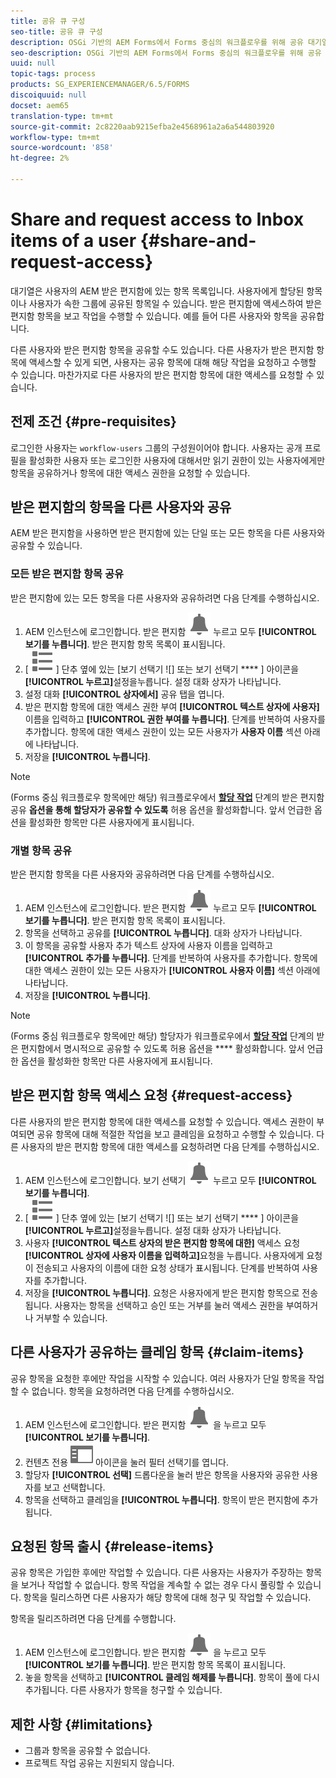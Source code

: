 ```yaml
---
title: 공유 큐 구성
seo-title: 공유 큐 구성
description: OSGi 기반의 AEM Forms에서 Forms 중심의 워크플로우를 위해 공유 대기열을 사용하는 방법을 살펴볼 수 있습니다.
seo-description: OSGi 기반의 AEM Forms에서 Forms 중심의 워크플로우를 위해 공유 대기열을 사용하는 방법을 살펴볼 수 있습니다.
uuid: null
topic-tags: process
products: SG_EXPERIENCEMANAGER/6.5/FORMS
discoiquuid: null
docset: aem65
translation-type: tm+mt
source-git-commit: 2c8220aab9215efba2e4568961a2a6a544803920
workflow-type: tm+mt
source-wordcount: '858'
ht-degree: 2%

---
```



# Share and request access to Inbox items of a user {#share-and-request-access}

대기열은 사용자의 AEM 받은 편지함에 있는 항목 목록입니다. 사용자에게 할당된 항목이나 사용자가 속한 그룹에 공유된 항목일 수 있습니다. 받은 편지함에 액세스하여 받은 편지함 항목을 보고 작업을 수행할 수 있습니다. 예를 들어 다른 사용자와 항목을 공유합니다.

다른 사용자와 받은 편지함 항목을 공유할 수도 있습니다. 다른 사용자가 받은 편지함 항목에 액세스할 수 있게 되면, 사용자는 공유 항목에 대해 해당 작업을 요청하고 수행할 수 있습니다. 마찬가지로 다른 사용자의 받은 편지함 항목에 대한 액세스를 요청할 수 있습니다.

## 전제 조건 {#pre-requisites}

로그인한 사용자는 `workflow-users` 그룹의 구성원이어야 합니다. 사용자는 공개 프로필을 활성화한 사용자 또는 로그인한 사용자에 대해서만 읽기 권한이 있는 사용자에게만 항목을 공유하거나 항목에 대한 액세스 권한을 요청할 수 있습니다.

## 받은 편지함의 항목을 다른 사용자와 공유

AEM 받은 편지함을 사용하면 받은 편지함에 있는 단일 또는 모든 항목을 다른 사용자와 공유할 수 있습니다.

### 모든 받은 편지함 항목 공유

받은 편지함에 있는 모든 항목을 다른 사용자와 공유하려면 다음 단계를 수행하십시오.

1. AEM 인스턴스에 로그인합니다. 받은 편지함 ![아이콘을](assets/bell.svg) 누르고 모두 **[!UICONTROL 보기를 누릅니다]**. 받은 편지함 항목 목록이 표시됩니다.
1. [ ![만들기](assets/viewlist.svg) ] 단추 옆에 있는 [보기 선택기 ![] 또는 [](assets/calendar.svg) 보기 선택기 **** ] 아이콘을 **[!UICONTROL 누르고]**&#x200B;설정을누릅니다. 설정 대화 상자가 나타납니다.
1. 설정 대화 **[!UICONTROL 상자에서]** 공유 탭을 엽니다.
1. 받은 편지함 항목에 대한 액세스 권한 부여 **[!UICONTROL 텍스트 상자에 사용자]** 이름을 입력하고 **[!UICONTROL 권한 부여를 누릅니다]**. 단계를 반복하여 사용자를 추가합니다. 항목에 대한 액세스 권한이 있는 모든 사용자가 **사용자 이름** 섹션 아래에 나타납니다.
1. 저장을 **[!UICONTROL 누릅니다]**.

>[!NOTE]
>
>(Forms 중심 워크플로우 항목에만 해당) 워크플로우에서 **[할당 작업](aem-forms-workflow-step-reference.md)** 단계의 받은 편지함 공유 **옵션을 통해 할당자가 공유할 수 있도록** 허용 옵션을 활성화합니다. 앞서 언급한 옵션을 활성화한 항목만 다른 사용자에게 표시됩니다.

### 개별 항목 공유

받은 편지함 항목을 다른 사용자와 공유하려면 다음 단계를 수행하십시오.

1. AEM 인스턴스에 로그인합니다. 받은 편지함 ![아이콘을](assets/bell.svg) 누르고 모두 **[!UICONTROL 보기를 누릅니다]**. 받은 편지함 항목 목록이 표시됩니다.
1. 항목을 선택하고 공유를 **[!UICONTROL 누릅니다]**. 대화 상자가 나타납니다.
1. 이 항목을 공유할 사용자 추가 텍스트 상자에 사용자 이름을 입력하고 **[!UICONTROL 추가를 누릅니다]**. 단계를 반복하여 사용자를 추가합니다. 항목에 대한 액세스 권한이 있는 모든 사용자가 **[!UICONTROL 사용자 이름]** 섹션 아래에 나타납니다.
1. 저장을 **[!UICONTROL 누릅니다]**.


>[!NOTE]
>
>(Forms 중심 워크플로우 항목에만 해당) 할당자가 워크플로우에서 **[할당 작업](aem-forms-workflow-step-reference.md)** 단계의 받은 편지함에서 명시적으로 공유할 수 있도록 허용 옵션을 **** 활성화합니다. 앞서 언급한 옵션을 활성화한 항목만 다른 사용자에게 표시됩니다.

## 받은 편지함 항목 액세스 요청 {#request-access}

다른 사용자의 받은 편지함 항목에 대한 액세스를 요청할 수 있습니다. 액세스 권한이 부여되면 공유 항목에 대해 적절한 작업을 보고 클레임을 요청하고 수행할 수 있습니다. 다른 사용자의 받은 편지함 항목에 대한 액세스를 요청하려면 다음 단계를 수행하십시오.

1. AEM 인스턴스에 로그인합니다. 보기 선택기 ![아이콘을](assets/bell.svg) 누르고 모두 **[!UICONTROL 보기를 누릅니다]**.
1. [ ![만들기](assets/viewlist.svg) ] 단추 옆에 있는 [보기 선택기 ![] 또는 [](assets/calendar.svg) 보기 선택기 **** ] 아이콘을 **[!UICONTROL 누르고]**&#x200B;설정을누릅니다. 설정 대화 상자가 나타납니다.
1. 사용자 **[!UICONTROL 텍스트 상자의 받은 편지함 항목에 대한]** 액세스 요청 **[!UICONTROL 상자에 사용자 이름을 입력하고]**&#x200B;요청을 누릅니다. 사용자에게 요청이 전송되고 사용자의 이름에 대한 요청 상태가 표시됩니다. 단계를 반복하여 사용자를 추가합니다.
1. 저장을 **[!UICONTROL 누릅니다]**. 요청은 사용자에게 받은 편지함 항목으로 전송됩니다. 사용자는 항목을 선택하고 승인 또는 거부를 눌러 액세스 권한을 부여하거나 거부할 수 있습니다.


## 다른 사용자가 공유하는 클레임 항목 {#claim-items}

공유 항목을 요청한 후에만 작업을 시작할 수 있습니다. 여러 사용자가 단일 항목을 작업할 수 없습니다. 항목을 요청하려면 다음 단계를 수행하십시오.

1. AEM 인스턴스에 로그인합니다. 받은 편지함 ![아이콘](assets/bell.svg) 을 누르고 모두 **[!UICONTROL 보기를 누릅니다]**.
1. 컨텐츠 전용 ![](assets/railleft.svg) 아이콘을 눌러 필터 선택기를 엽니다.
1. 할당자 **[!UICONTROL 선택]** 드롭다운을 눌러 받은 항목을 사용자와 공유한 사용자를 보고 선택합니다.
1. 항목을 선택하고 클레임을 **[!UICONTROL 누릅니다]**. 항목이 받은 편지함에 추가됩니다.

## 요청된 항목 출시 {#release-items}

공유 항목은 가입한 후에만 작업할 수 있습니다. 다른 사용자는 사용자가 주장하는 항목을 보거나 작업할 수 없습니다. 항목 작업을 계속할 수 없는 경우 다시 풀링할 수 있습니다.   항목을 릴리스하면 다른 사용자가 해당 항목에 대해 청구 및 작업할 수 있습니다.

항목을 릴리즈하려면 다음 단계를 수행합니다.

1. AEM 인스턴스에 로그인합니다. 받은 편지함 ![아이콘](assets/bell.svg) 을 누르고 모두 **[!UICONTROL 보기를 누릅니다]**. 받은 편지함 항목 목록이 표시됩니다.
1. 놓을 항목을 선택하고 **[!UICONTROL 클레임 해제를 누릅니다]**. 항목이 풀에 다시 추가됩니다. 다른 사용자가 항목을 청구할 수 있습니다.

## 제한 사항 {#limitations}

* 그룹과 항목을 공유할 수 없습니다.
* 프로젝트 작업 공유는 지원되지 않습니다.
